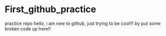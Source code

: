 # First_github_practice
practice repo
hello, i am new to github, just trying to be cool!!! by put some broken code up here!!
